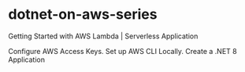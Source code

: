 # dotnet-on-aws-series
Getting Started with AWS Lambda | Serverless Application


Configure AWS Access Keys.
Set up AWS CLI Locally.
Create a .NET 8 Application
